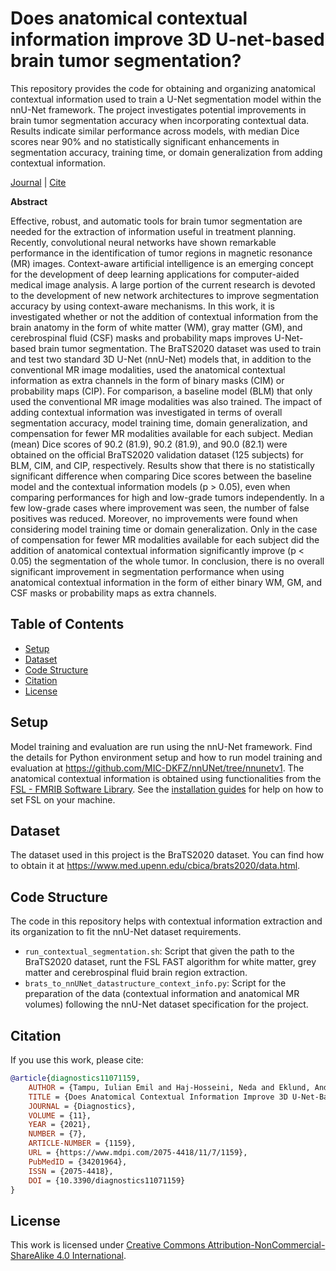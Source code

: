 # Does anatomical contextual information improve 3D U-net-based brain tumor segmentation?

This repository provides the code for obtaining and organizing anatomical contextual information used to train a U-Net segmentation model within the nnU-Net framework. The project investigates potential improvements in brain tumor segmentation accuracy when incorporating contextual data. Results indicate similar performance across models, with median Dice scores near 90% and no statistically significant enhancements in segmentation accuracy, training time, or domain generalization from adding contextual information.

[Journal](https://doi.org/10.3390/diagnostics11071159) | [Cite](#reference)

**Abstract**

Effective, robust, and automatic tools for brain tumor segmentation are needed for the extraction of information useful in treatment planning. Recently, convolutional neural networks have shown remarkable performance in the identification of tumor regions in magnetic resonance (MR) images. Context-aware artificial intelligence is an emerging concept for the development of deep learning applications for computer-aided medical image analysis. A large portion of the current research is devoted to the development of new network architectures to improve segmentation accuracy by using context-aware mechanisms. In this work, it is investigated whether or not the addition of contextual information from the brain anatomy in the form of white matter (WM), gray matter (GM), and cerebrospinal fluid (CSF) masks and probability maps improves U-Net-based brain tumor segmentation. The BraTS2020 dataset was used to train and test two standard 3D U-Net (nnU-Net) models that, in addition to the conventional MR image modalities, used the anatomical contextual information as extra channels in the form of binary masks (CIM) or probability maps (CIP). For comparison, a baseline model (BLM) that only used the conventional MR image modalities was also trained. The impact of adding contextual information was investigated in terms of overall segmentation accuracy, model training time, domain generalization, and compensation for fewer MR modalities available for each subject. Median (mean) Dice scores of 90.2 (81.9), 90.2 (81.9), and 90.0 (82.1) were obtained on the official BraTS2020 validation dataset (125 subjects) for BLM, CIM, and CIP, respectively. Results show that there is no statistically significant difference when comparing Dice scores between the baseline model and the contextual information models (p > 0.05), even when comparing performances for high and low-grade tumors independently. In a few low-grade cases where improvement was seen, the number of false positives was reduced. Moreover, no improvements were found when considering model training time or domain generalization. Only in the case of compensation for fewer MR modalities available for each subject did the addition of anatomical contextual information significantly improve (p < 0.05) the segmentation of the whole tumor. In conclusion, there is no overall significant improvement in segmentation performance when using anatomical contextual information in the form of either binary WM, GM, and CSF masks or probability maps as extra channels.

## Table of Contents
- [Setup](#setup)
- [Dataset](#dataset)
- [Code Structure](#code-structure)
- [Citation](#reference)
- [License](#license)

## Setup
Model training and evaluation are run using the nnU-Net framework. Find the details for Python environment setup and how to run model training and evaluation at https://github.com/MIC-DKFZ/nnUNet/tree/nnunetv1. 
The anatomical contextual information is obtained using functionalities from the [FSL - FMRIB Software Library](https://fsl.fmrib.ox.ac.uk/fsl/docs/#/). See the [installation guides](https://fsl.fmrib.ox.ac.uk/fsl/docs/#/install/index) for help on how to set FSL on your machine.

## Dataset
The dataset used in this project is the BraTS2020 dataset. You can find how to obtain it at https://www.med.upenn.edu/cbica/brats2020/data.html. 

## Code Structure
The code in this repository helps with contextual information extraction and its organization to fit the nnU-Net dataset requirements.

- `run_contextual_segmentation.sh`: Script that given the path to the BraTS2020 dataset, runt the FSL FAST algorithm for white matter, grey matter and cerebrospinal fluid brain region extraction.
- `brats_to_nnUNet_datastructure_context_info.py`: Script for the preparation of the data (contextual information and anatomical MR volumes) following the nnU-Net dataset specification for the project. 

## Citation
If you use this work, please cite:

```bibtex
@article{diagnostics11071159,
    AUTHOR = {Tampu, Iulian Emil and Haj-Hosseini, Neda and Eklund, Anders},
    TITLE = {Does Anatomical Contextual Information Improve 3D U-Net-Based Brain Tumor Segmentation?},
    JOURNAL = {Diagnostics},
    VOLUME = {11},
    YEAR = {2021},
    NUMBER = {7},
    ARTICLE-NUMBER = {1159},
    URL = {https://www.mdpi.com/2075-4418/11/7/1159},
    PubMedID = {34201964},
    ISSN = {2075-4418},
    DOI = {10.3390/diagnostics11071159}
}
```
## License
This work is licensed under [Creative Commons Attribution-NonCommercial-ShareAlike 4.0 International](https://creativecommons.org/licenses/by-nc-sa/4.0/).



